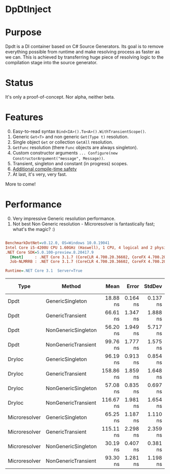 # DpDtInject

# Purpose

Dpdt is a DI container based on C# Source Generators. Its goal is to remove everything possible from runtime and make resolving process as faster as we can. This is achieved by transferring huge piece of resolving logic to the compilation stage into the source generator.

# Status

It's only a proof-of-concept. Nor alpha, neither beta.

# Features

0. Easy-to-read syntax `Bind<IA>().To<A>().WithTransientScope()`.
0. Generic `Get<T>` and non generic `Get(Type t)` resolution.
0. Single object `Get` or collection `GetAll` resolution.
0. `GetFunc` resolution (there `Func` objects are always singleton).
0. Custom constructor arguments `... Configure(new ConstructorArgument("message", Message))`.
0. Transient, singleton and constant (in progress) scopes.
0. [Additional compile-time safety](https://github.com/lsoft/DpdtInject/wiki#compile-time-safety)
0. At last, it's very, very fast.

More to come!

# Performance

0. Very impressive Generic resolution performance.
0. Not best Non Generic resolution - Microresolver is fantastically fast; what's the magic? :)

``` ini

BenchmarkDotNet=v0.12.0, OS=Windows 10.0.19041
Intel Core i5-4200U CPU 1.60GHz (Haswell), 1 CPU, 4 logical and 2 physical cores
.NET Core SDK=5.0.100-preview.8.20417.9
  [Host]     : .NET Core 3.1.7 (CoreCLR 4.700.20.36602, CoreFX 4.700.20.37001), X64 RyuJIT
  Job-NLMRRB : .NET Core 3.1.7 (CoreCLR 4.700.20.36602, CoreFX 4.700.20.37001), X64 RyuJIT

Runtime=.NET Core 3.1  Server=True  

```
|          Type |               Method |      Mean |    Error |   StdDev |    Median |  Gen 0 | Gen 1 | Gen 2 | Allocated |
|-------------- |--------------------- |----------:|---------:|---------:|----------:|-------:|------:|------:|----------:|
|          Dpdt |     GenericSingleton |  18.88 ns | 0.164 ns | 0.137 ns |  18.90 ns |      - |     - |     - |         - |
|          Dpdt |     GenericTransient |  66.61 ns | 1.347 ns | 1.888 ns |  66.42 ns | 0.0187 |     - |     - |     144 B |
|          Dpdt |  NonGenericSingleton |  56.20 ns | 1.949 ns | 5.717 ns |  54.29 ns |      - |     - |     - |         - |
|          Dpdt |  NonGenericTransient |  99.76 ns | 1.777 ns | 1.575 ns |  99.92 ns | 0.0187 |     - |     - |     144 B |
|        Dryloc |     GenericSingleton |  96.19 ns | 0.913 ns | 0.854 ns |  96.31 ns |      - |     - |     - |         - |
|        Dryloc |     GenericTransient | 158.86 ns | 1.859 ns | 1.648 ns | 159.17 ns | 0.0186 |     - |     - |     144 B |
|        Dryloc |  NonGenericSingleton |  57.08 ns | 0.835 ns | 0.697 ns |  57.02 ns |      - |     - |     - |         - |
|        Dryloc |  NonGenericTransient | 116.67 ns | 1.981 ns | 1.654 ns | 116.48 ns | 0.0187 |     - |     - |     144 B |
| Microresolver |     GenericSingleton |  65.25 ns | 1.187 ns | 1.110 ns |  65.71 ns |      - |     - |     - |         - |
| Microresolver |     GenericTransient | 115.11 ns | 2.298 ns | 2.359 ns | 115.09 ns | 0.0186 |     - |     - |     144 B |
| Microresolver |  NonGenericSingleton |  30.19 ns | 0.407 ns | 0.381 ns |  30.22 ns |      - |     - |     - |         - |
| Microresolver |  NonGenericTransient |  93.30 ns | 1.281 ns | 1.198 ns |  93.43 ns | 0.0188 |     - |     - |     144 B |
